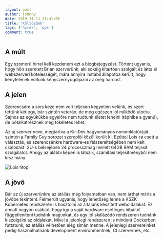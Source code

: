 ```yaml
---
layout: post
author: johnny
date: 2019-11-11 21:41:05
title: 'Költözünk'
tags: ['hírek', 'ops']
comment: true
---
```


## A múlt

Egy szomorú hírrel kell kezdenem ezt a blogbejegyzést. Történt ugyanis, hogy hőn szeretett Brian szerverünk, aki sokáig kitartóan szolgált és látta el webszerveri kötelességét, mára annyira instabil állapotba került, hogy kénytelenek voltunk kényszernyugdíjazni az öreg harcost.

## A jelen

Szerencsére a sors keze nem volt teljesen kegyetlen velünk, és szert tettünk ~~két~~ egy, bár szintén veterán, de még egészen jól működő utódra. Sajnos az együkükbe egyelőre nem tudtunk életet lehelni (táphiba a gyanú), de pótalkatrésznek még tökéletes lehet.

Az új szerver neve, megtartva a Kir-Dev hagyományos nomenklatúráját, szintén a Family Guy sorozat szereplői közül került ki. Ezúttal Lois-ra esett a választás, és szerencsénkre hardware-es felszereltségében nem kelt csalódást: 2U-s belsejében 24 processzmag mellett 64GB RAM teljesít szolgálatot. Ahogy az alábbi képen is látszik, számítási teljesítményből nem lesz hiány.

![Lois htop](/img/lois_htop.png)

## A jövő

Bár az új szerverünkre az átállás még folyamatban van, nem árthat máris a jövőbe tekinteni. Felmerült ugyanis, hogy lehetőség lenne a KSZK Kubernetes rendszerén is hosztolni az általunk készített weboldalakat. Ez amiatt nagyon csábító, hogy így a saját hardware esetleges hibáitól függetleníteni tudnánk magunkat, és egy jól skálázódó rendszeren tudnánk kiszolgálni az oldalakat. Mivel a jelenlegi rendszeren is mindent Dockerben futtatunk, az átállás vélhetően elég simán menne. A jelenlegi szervereinket pedig használhatnánk development environmentnek, CI szervernek, etc.
